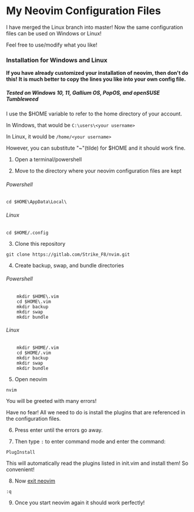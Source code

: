# My Neovim Configuration Files

I have merged the Linux branch into master! Now the same configuration files can be used on Windows or Linux!

Feel free to use/modify what you like!

### Installation for Windows and Linux
**If you have already customized your installation of neovim, then don't do this!**
**It is much better to copy the lines you like into your own config file.**
##### Tested on Windows 10, 11, Gallium OS, PopOS, and openSUSE Tumbleweed
I use the $HOME variable to refer to the home directory of your account.

In Windows, that would be ``` C:\users\<your username> ```

In Linux, it would be ``` /home/<your username> ```

However, you can substitute "~"(tilde) for $HOME and it should work fine.

1. Open a terminal/powershell

2. Move to the directory where your neovim configuration files are kept
###### Powershell
``` cd $HOME\AppData\Local\ ```
###### Linux
``` cd $HOME/.config ```

3. Clone this repository

``` git clone https://gitlab.com/Strike_F8/nvim.git ```

4. Create backup, swap, and bundle directories

###### Powershell
```
    mkdir $HOME\.vim
    cd $HOME\.vim
    mkdir backup
    mkdir swap
    mkdir bundle
```

###### Linux

```
    mkdir $HOME/.vim
    cd $HOME/.vim
    mkdir backup
    mkdir swap
    mkdir bundle
```

5. Open neovim

``` nvim ```

You will be greeted with many errors!

Have no fear! All we need to do is install the plugins that are referenced in the configuration files.

6. Press enter until the errors go away.

7. Then type ```:``` to enter command mode and enter the command:

```PlugInstall```

This will automatically read the plugins listed in init.vim and install them! So convenient!

8. Now [exit neovim](https://github.com/hakluke/how-to-exit-vim)

```:q```

9. Once you start neovim again it should work perfectly!
